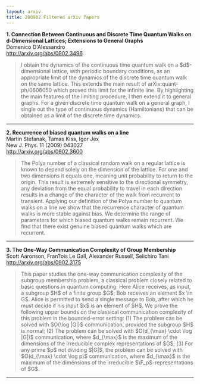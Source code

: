 ```yaml
---
layout: arxiv
title: 200902 Filtered arXiv Papers
---
```


**1.    Connection Between Continuous and Discrete Time Quantum Walks on d-Dimensional Lattices; Extensions to General Graphs**  
Domenico D'Alessandro  
http://arxiv.org/abs/0902.3496  
<blockquote>
<p>
I obtain the dynamics of the continuous time quantum walk on a $d$-dimensional lattice, with periodic boundary conditions, as an appropriate limit of the dynamics of the discrete time quantum walk on the same lattice. This extends the main result of arXiv:quant-ph/0606050 which proved this limit for the infinite line. By highlighting the main features of the limiting procedure, I then extend it to general graphs. For a given discrete time quantum walk on a general graph, I single out the type of continuous dynamics (Hamiltonians) that can be obtained as a limit of the discrete time dynamics.
</p>
</blockquote>

------

**2.    Recurrence of biased quantum walks on a line**  
Martin Stefanak, Tamas Kiss, Igor Jex  
New J. Phys. 11 (2009) 043027  
http://arxiv.org/abs/0902.3600  
<blockquote>
<p>
The Polya number of a classical random walk on a regular lattice is known to depend solely on the dimension of the lattice. For one and two dimensions it equals one, meaning unit probability to return to the origin. This result is extremely sensitive to the directional symmetry, any deviation from the equal probability to travel in each direction results in a change of the character of the walk from recurrent to transient. Applying our definition of the Polya number to quantum walks on a line we show that the recurrence character of quantum walks is more stable against bias. We determine the range of parameters for which biased quantum walks remain recurrent. We find that there exist genuine biased quantum walks which are recurrent.
</p>
</blockquote>

------

**3.    The One-Way Communication Complexity of Group Membership**  
Scott Aaronson, Fran?ois Le Gall, Alexander Russell, Seiichiro Tani  
http://arxiv.org/abs/0902.3175  
<blockquote>
<p>
This paper studies the one-way communication complexity of the subgroup membership problem, a classical problem closely related to basic questions in quantum computing. Here Alice receives, as input, a subgroup $H$ of a finite group $G$; Bob receives an element $x \in G$. Alice is permitted to send a single message to Bob, after which he must decide if his input $x$ is an element of $H$. We prove the following upper bounds on the classical communication complexity of this problem in the bounded-error setting: (1) The problem can be solved with $O(\log |G|)$ communication, provided the subgroup $H$ is normal; (2) The problem can be solved with $O(d_{\max} \cdot \log |G|)$ communication, where $d_{\max}$ is the maximum of the dimensions of the irreducible complex representations of $G$; (3) For any prime $p$ not dividing $|G|$, the problem can be solved with $O(d_{\max} \cdot \log p)$ communication, where $d_{\max}$ is the maximum of the dimensions of the irreducible $\F_p$-representations of $G$.
</p>
</blockquote>

------

